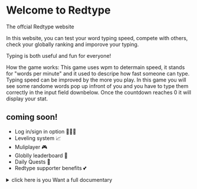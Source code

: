 # Welcome to Redtype
The offcial Redtype website

In this website, you can test your word typing speed, compete with others, check your globally ranking and imporove your typing.

Typing is both useful and fun for everyone!

How the game works:
This game uses wpm to determain speed, it stands for "words per minute" and it used to descripe
how fast someone can type. Typing speed can be improved by the more you play. In this game you
will see some randome words pop up infront of you and you have to type them correctly in the
input field downbelow. Once the countdown reaches 0 it will display your stat.

## coming soon!
- Log in/sign in option 🙋🏻‍♀️
- Leveling system 📈
- Muliplayer 🎮
- Globlly leaderboard 👑
- Daily Quests 📝
- Redtype supporter benefits 💕



<details>
  <summary>click here is you Want a full documentary</summary>
  project started 10/14/2024

  10/15/2024
  I started first by making a Redtype logo, then fucussed on the front end of the website, where I made the navbar and a few other components.
  ![Redtype before the start](https://github.com/user-attachments/assets/890bfceb-c3ae-4f18-9f88-fd6269d31428)

  10/16/2024
  started with making a Redtype logo (with a few samples)  then I started directly on the main process of making the game
  I liked the monkeytype's design and took inspiration to great the main game in the middle of the screen. I decided to make the main colors grey and red since its a good match of contrast both comfortable for the eye and for the view.
  ![Redtype start](https://github.com/user-attachments/assets/d81d16d6-b657-46a7-8ede-f561aa61eed4)
  

  10/17/2024
  today I learned using flask and connected it with the website, now I can use python, sql along with HTML, CSS and JS. I latter made added basic python to give random words appear each time you enter the website, using the import randit. The hard part was to connect      CSS, js and the images with python. HTML is no longer the main boss that decides the connections between each language.
  ![word spawn on screen](https://github.com/user-attachments/assets/058379fc-2bc6-4714-8e34-663c25d83152)

  10/19/2024
  using js I made user type the words that wear displayed on the screen. This wasn't as hard as I expected I just needed js to catch the user input and then check if it matches the display words. I needed to use a bit of chatGPT since I didn't know how to make this        happen at a fast speed. ChatGPT explaind very well what DOM does.
  ![word spawn](https://github.com/user-attachments/assets/85b5327b-8c80-4a7b-a77b-4fa64aeff734)
  

  10/20/2024
  The website now has a word and character counter. Adding the word counter wasn't hard I just needed to add 1 each time the word user entered was correct. the character counter on the other hand was a bit tuff but it turns how I just needed the user inputs lenght after   each correct word. Also made it capable with HTML so it displays some stats during a test.
  ![charcters](https://github.com/user-attachments/assets/9ff9e889-af1d-4b16-b045-fcfbadb4e1fc)
</details>
